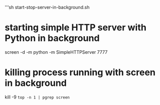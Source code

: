 '''sh
start-stop-server-in-background.sh
# starting simple HTTP server with Python in background
screen -d -m python -m SimpleHTTPServer 7777

# killing process running with screen in background
kill -9 `top -n 1 | pgrep screen`

